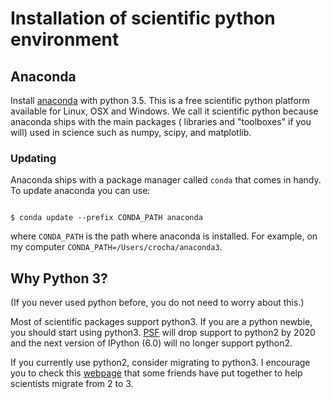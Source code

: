 # Installation of scientific python environment

## Anaconda
Install [anaconda](https://www.continuum.io/downloads) with python 3.5.
This is a free scientific python platform available for Linux, OSX and Windows.
We call it scientific python because anaconda ships with the main packages (
libraries and "toolboxes" if you will) used in science such as numpy, scipy,
and matplotlib.

### Updating 
Anaconda ships with a package manager called `conda` that comes in handy. To update
anaconda you can use:

<pre><code>
$ conda update --prefix CONDA_PATH anaconda
</code></pre>
where `CONDA_PATH` is the path where anaconda is installed. For example, on my computer
`CONDA_PATH=/Users/crocha/anaconda3`.

## Why Python 3?
(If you never used python before, you do not need to worry about this.)

Most of scientific packages support python3. If you are a python newbie,
you should start using python3. [PSF](https://www.python.org/psf/) will drop support to python2 by 2020
and the next version of IPython (6.0) will no longer support python2.

If you currently use python2, consider migrating to python3. I encourage you
to check this [webpage](http://python-3-for-scientists.readthedocs.io/en/latest/) that some friends have put together to help scientists
migrate from 2 to 3.
